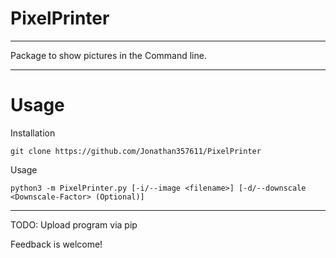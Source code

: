 # PixelPrinter

---

Package to show pictures in the Command line.

---

# Usage

Installation
````shell
git clone https://github.com/Jonathan357611/PixelPrinter
````

Usage
````shell
python3 -m PixelPrinter.py [-i/--image <filename>] [-d/--downscale <Downscale-Factor> (Optional)]
````

---

TODO: Upload program via pip

Feedback is welcome!